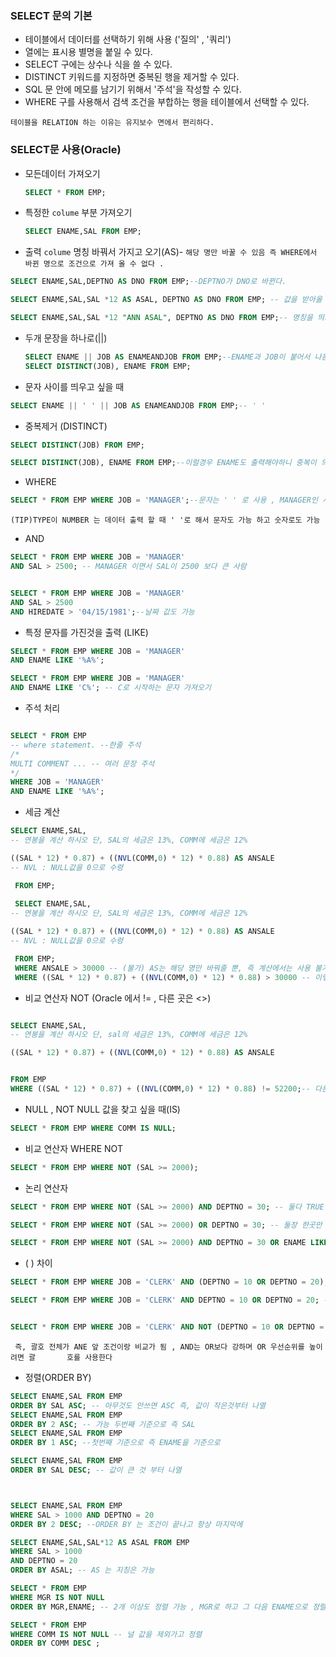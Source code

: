 ### SELECT 문의 기본

- 테이블에서 데이터를 선택하기 위해 사용 ('질의' , '쿼리')
- 열에는 표시용 별명을 붙일 수 있다.
- SELECT 구에는 상수나 식을 쓸 수 있다.
- DISTINCT 키워드를 지정하면 중복된 행을 제거할  수 있다.
- SQL 문 안에 메모를 남기기 위해서 '주석'을 작성할 수 있다.
- WHERE 구를 사용해서 검색 조건을 부합하는 행을 테이블에서 선택할 수 있다.

`테이블을 RELATION 하는 이유는 유지보수 면에서 편리하다.`



### SELECT문 사용(Oracle)

- 모든데이터 가져오기 

  

  ```sql
  SELECT * FROM EMP;
  ```

- 특정한 `colume` 부분 가져오기

  ```sql
  SELECT ENAME,SAL FROM EMP;
  
  ```

  

- 출력 `colume` 명칭 바꿔서 가지고 오기(AS)- `해당 명만 바꿀 수 있음 즉 WHERE에서 바뀐 명으로 조건으로 가져 올 수 없다 . `

```sql
SELECT ENAME,SAL,DEPTNO AS DNO FROM EMP;--DEPTNO가 DNO로 바뀐다.

SELECT ENAME,SAL,SAL *12 AS ASAL, DEPTNO AS DNO FROM EMP; -- 값을 받아올 때 그명을 바꾸고 싶을 때

SELECT ENAME,SAL,SAL *12 "ANN ASAL", DEPTNO AS DNO FROM EMP;-- 명칭을 띄고 사용하고 싶을 때
```

- 두개 문장을 하나로(||)

  ```sql
  SELECT ENAME || JOB AS ENAMEANDJOB FROM EMP;--ENAME과 JOB이 붙어서 나옴
  SELECT DISTINCT(JOB), ENAME FROM EMP;
  ```

  

- 문자 사이를 띄우고 싶을 때

```sql
SELECT ENAME || ' ' || JOB AS ENAMEANDJOB FROM EMP;-- ' '
```

- 중복제거 (DISTINCT)

```sql
SELECT DISTINCT(JOB) FROM EMP;

SELECT DISTINCT(JOB), ENAME FROM EMP;--이럴경우 ENAME도 출력해야하니 중복이 의미가 없어진다.
```

- WHERE

```sql
SELECT * FROM EMP WHERE JOB = 'MANAGER';--문자는 ' ' 로 사용 , MANAGER인 사람만 출력
```

``(TIP)TYPE이 NUMBER 는 데이터 출력 할 때 ' '로 해서 문자도 가능 하고 숫자로도 가능``

- AND

```sql
SELECT * FROM EMP WHERE JOB = 'MANAGER'
AND SAL > 2500; -- MANAGER 이면서 SAL이 2500 보다 큰 사람


SELECT * FROM EMP WHERE JOB = 'MANAGER'
AND SAL > 2500
AND HIREDATE > '04/15/1981';--날짜 값도 가능 
```

- 특정 문자를 가진것을 출력 (LIKE)

```sql
SELECT * FROM EMP WHERE JOB = 'MANAGER'
AND ENAME LIKE '%A%';

SELECT * FROM EMP WHERE JOB = 'MANAGER'
AND ENAME LIKE 'C%'; -- C로 시작하는 문자 가져오기

```

- 주석 처리 

```sql

SELECT * FROM EMP 
-- where statement. --한줄 주석
/*
MULTI COMMENT ... -- 여러 문장 주석
*/
WHERE JOB = 'MANAGER'
AND ENAME LIKE '%A%';
```

- 세금 계산

```sql
SELECT ENAME,SAL,
-- 연봉을 계산 하시오 단, SAL의 세금은 13%, COMM에 세금은 12%

((SAL * 12) * 0.87) + ((NVL(COMM,0) * 12) * 0.88) AS ANSALE 
-- NVL : NULL값을 0으로 수령 

 FROM EMP;
 
 SELECT ENAME,SAL,
-- 연봉을 계산 하시오 단, SAL의 세금은 13%, COMM에 세금은 12%

((SAL * 12) * 0.87) + ((NVL(COMM,0) * 12) * 0.88) AS ANSALE 
-- NVL : NULL값을 0으로 수령 

 FROM EMP;
 WHERE ANSALE > 30000 -- (불가) AS는 해당 명만 바꿔줄 뿐, 즉 계산에서는 사용 불가
 WHERE ((SAL * 12) * 0.87) + ((NVL(COMM,0) * 12) * 0.88) > 30000 -- 이렇게 해야함
```

- 비교 연산자 NOT (Oracle 에서 != , 다른 곳은 <>)

```sql

SELECT ENAME,SAL,
-- 연봉을 계산 하시오 단, sal의 세금은 13%, COMM에 세금은 12%

((SAL * 12) * 0.87) + ((NVL(COMM,0) * 12) * 0.88) AS ANSALE 


FROM EMP
WHERE ((SAL * 12) * 0.87) + ((NVL(COMM,0) * 12) * 0.88) != 52200;-- 다른 곳은 <>
```

- NULL , NOT NULL 값을 찾고 싶을 때(IS)

```sql
SELECT * FROM EMP WHERE COMM IS NULL;
```

- 비교 연산자 WHERE NOT 

```sql
SELECT * FROM EMP WHERE NOT (SAL >= 2000);
```

- 논리 연산자 

```sql
SELECT * FROM EMP WHERE NOT (SAL >= 2000) AND DEPTNO = 30; -- 둘다 TRUE(~이고), 교집합

SELECT * FROM EMP WHERE NOT (SAL >= 2000) OR DEPTNO = 30; -- 둘장 한곳만 TRUE여도 됨(~이거나), 합집합

SELECT * FROM EMP WHERE NOT (SAL >= 2000) AND DEPTNO = 30 OR ENAME LIKE '%A%'; -- AND 조건을 먼저 하고 OR를 더한다.
```

- ( ) 차이

```sql
SELECT * FROM EMP WHERE JOB = 'CLERK' AND (DEPTNO = 10 OR DEPTNO = 20);--CLERK 이면서 DEPTNO 10,20인 사람이 나옴

SELECT * FROM EMP WHERE JOB = 'CLERK' AND DEPTNO = 10 OR DEPTNO = 20; -- 앞에 엔드가 실행 되고 OR이 실행되서 DEPTNO가 20인 모든 JOB이 다 더해진다.


SELECT * FROM EMP WHERE JOB = 'CLERK' AND NOT (DEPTNO = 10 OR DEPTNO = 20); -- JOB이 CLERK에서 DEPTNO 10과 20이 아닌 사람이 출력됨
```

`` 즉, 괄호 전체가 ANE 앞 조건이랑 비교가 됨 , AND는 OR보다 강하며 OR 우선순위를 높이려면 괄       호를 사용한다``

- 정렬(ORDER BY)

```sql
SELECT ENAME,SAL FROM EMP
ORDER BY SAL ASC; -- 아무것도 안쓰면 ASC 즉, 값이 작은것부터 나열
SELECT ENAME,SAL FROM EMP
ORDER BY 2 ASC; -- 가능 두번째 기준으로 즉 SAL
SELECT ENAME,SAL FROM EMP
ORDER BY 1 ASC; --첫번째 기준으로 즉 ENAME을 기준으로

SELECT ENAME,SAL FROM EMP
ORDER BY SAL DESC; -- 값이 큰 것 부터 나열 



SELECT ENAME,SAL FROM EMP
WHERE SAL > 1000 AND DEPTNO = 20
ORDER BY 2 DESC; --ORDER BY 는 조건이 끝나고 항상 마지막에 

SELECT ENAME,SAL,SAL*12 AS ASAL FROM EMP
WHERE SAL > 1000
AND DEPTNO = 20
ORDER BY ASAL; -- AS 는 지칭은 가능 

SELECT * FROM EMP
WHERE MGR IS NOT NULL
ORDER BY MGR,ENAME; -- 2개 이상도 정렬 가능 , MGR로 하고 그 다음 ENAME으로 정렬

SELECT * FROM EMP
WHERE COMM IS NOT NULL -- 널 값을 제외가고 정렬
ORDER BY COMM DESC ; 
```

